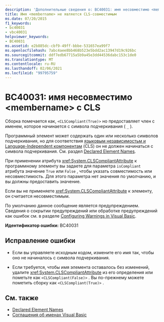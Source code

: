 ```yaml
---
description: 'Дополнительные сведения о: BC40031: имя несовместимо <membername> с CLS'
title: Имя <membername> не является CLS-совместимым
ms.date: 07/20/2015
f1_keywords:
- bc40031
- vbc40031
helpviewer_keywords:
- BC40031
ms.assetid: e2b885dc-cbf9-49ff-bbbe-531657ea99f7
ms.openlocfilehash: 7abc4aee8bb468b523e5bdd2ac13947d19c926bc
ms.sourcegitcommit: ddf7edb67715a5b9a45e3dd44536dabc153c1de0
ms.translationtype: MT
ms.contentlocale: ru-RU
ms.lasthandoff: 02/06/2021
ms.locfileid: "99795759"
---
```

# <a name="bc40031-name-membername-is-not-cls-compliant"></a>BC40031: имя несовместимо \<membername> с CLS

Сборка помечается как, `<CLSCompliant(True)>` но предоставляет член с именем, которое начинается с символа подчеркивания ( `_` ).

 Программный элемент может содержать один или несколько символов подчеркивания, но для соответствия [языковым независимостьм и Language-Independent компонентам](../../../standard/language-independence-and-language-independent-components.md) (CLS) он не должен начинаться с символа подчеркивания. См. раздел [Declared Element Names](../../programming-guide/language-features/declared-elements/declared-element-names.md).

 При применении атрибута <xref:System.CLSCompliantAttribute> к программному элементу вы задаете для параметра `isCompliant` атрибута значение `True` или `False` , чтобы указать совместимость или несовместимость. Для этого параметра нет значения по умолчанию, и вы должны предоставить значение.

 Если вы не применяете <xref:System.CLSCompliantAttribute> к элементу, он считается несовместимым.

 По умолчанию данное сообщение является предупреждением. Сведения о сокрытии предупреждений или обработке предупреждений как ошибок см. в разделе [Configuring Warnings in Visual Basic](/visualstudio/ide/configuring-warnings-in-visual-basic).

 **Идентификатор ошибки:** BC40031

## <a name="to-correct-this-error"></a>Исправление ошибки

- Если вы управляете исходным кодом, измените его имя так, чтобы оно не начиналось с символа подчеркивания.

- Если требуется, чтобы имя элемента оставалось без изменений, удалите <xref:System.CLSCompliantAttribute> из его определения или пометьте как `<CLSCompliant(False)>` . Вы по-прежнему можете пометить сборку как `<CLSCompliant(True)>` .

## <a name="see-also"></a>См. также

- [Declared Element Names](../../programming-guide/language-features/declared-elements/declared-element-names.md)
- [Соглашения об именах Visual Basic](../../programming-guide/program-structure/naming-conventions.md)
